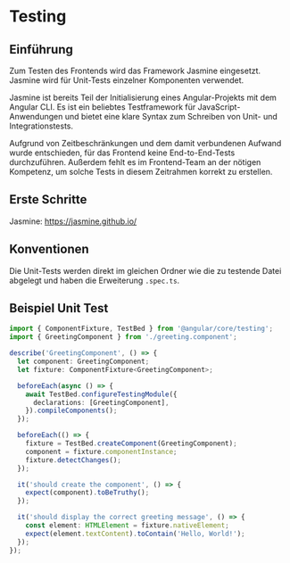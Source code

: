 # Testing

## Einführung

Zum Testen des Frontends wird das Framework Jasmine eingesetzt. Jasmine wird für Unit-Tests einzelner Komponenten verwendet.

Jasmine ist bereits Teil der Initialisierung eines Angular-Projekts mit dem Angular CLI. Es ist ein beliebtes Testframework für JavaScript-Anwendungen und bietet eine klare Syntax zum Schreiben von Unit- und Integrationstests.

Aufgrund von Zeitbeschränkungen und dem damit verbundenen Aufwand wurde entschieden, für das Frontend keine End-to-End-Tests durchzuführen. Außerdem fehlt es im Frontend-Team an der nötigen Kompetenz, um solche Tests in diesem Zeitrahmen korrekt zu erstellen.

## Erste Schritte

Jasmine: <https://jasmine.github.io/>


## Konventionen

Die Unit-Tests werden direkt im gleichen Ordner wie die zu testende Datei abgelegt und haben die Erweiterung `.spec.ts`.


## Beispiel Unit Test

```ts
import { ComponentFixture, TestBed } from '@angular/core/testing';
import { GreetingComponent } from './greeting.component';

describe('GreetingComponent', () => {
  let component: GreetingComponent;
  let fixture: ComponentFixture<GreetingComponent>;

  beforeEach(async () => {
    await TestBed.configureTestingModule({
      declarations: [GreetingComponent],
    }).compileComponents();
  });

  beforeEach(() => {
    fixture = TestBed.createComponent(GreetingComponent);
    component = fixture.componentInstance;
    fixture.detectChanges();
  });

  it('should create the component', () => {
    expect(component).toBeTruthy();
  });

  it('should display the correct greeting message', () => {
    const element: HTMLElement = fixture.nativeElement;
    expect(element.textContent).toContain('Hello, World!');
  });
});
```
